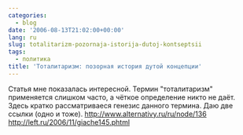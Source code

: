 ```yaml
---
categories:
  - blog
date: '2006-08-13T21:02:00+00:00'
lang: ru
slug: totalitarizm-pozornaja-istorija-dutoj-kontseptsii
tags:
  - политика
title: 'Тоталитаризм: позорная история дутой концепции'
---
```




Статья мне показалась интересной. Термин "тоталитаризм" применяется слишком часто, а чёткое определение никто не даёт. Здесь кратко рассматриваеся генезис данного термина. Даю две ссылки (одно и тоже). http://www.alternativy.ru/ru/node/136 http://left.ru/2006/11/giache145.phtml